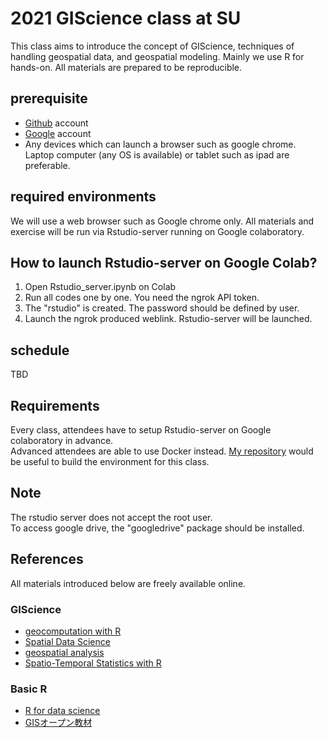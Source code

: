 # 2021 GIScience class at SU
This class aims to introduce the concept of GIScience, techniques of handling geospatial data, and geospatial modeling. Mainly we use R for hands-on. All materials are prepared to be reproducible.

## prerequisite
- [Github](https://github.com/) account
- [Google](https://www.google.com/) account
- Any devices which can launch a browser such as google chrome. Laptop computer (any OS is available) or tablet such as ipad are preferable. 

## required environments
We will use a web browser such as Google chrome only. All materials and exercise will be run via Rstudio-server running on Google colaboratory.

## How to launch Rstudio-server on Google Colab?
1. Open Rstudio_server.ipynb on Colab
2. Run all codes one by one. You need the ngrok API token. 
3. The "rstudio" is created. The password should be defined by user.
4. Launch the ngrok produced weblink. Rstudio-server will be launched.

## schedule
TBD

## Requirements
Every class, attendees have to setup Rstudio-server on Google colaboratory in advance.  
Advanced attendees are able to use Docker instead.  [My repository](https://github.com/naru-T/myrockerspatial_build) would be useful to build the environment for this class.  

## Note
The rstudio server does not accept the root user.  
To access google drive, the "googledrive" package should be installed.  


## References
All materials introduced below are freely available online.  

### GIScience 
- [geocomputation with R](https://geocompr.robinlovelace.net/)  
- [Spatial Data Science](https://keen-swartz-3146c4.netlify.app/)  
- [geospatial analysis](https://spatialanalysisonline.com/HTML/index.html)  
- [Spatio-Temporal Statistics with R](https://spacetimewithr.org/)   

### Basic R
- [R for data science](https://r4ds.had.co.nz/)  
- [GISオープン教材](https://gis-oer.github.io/gitbook/book/)

